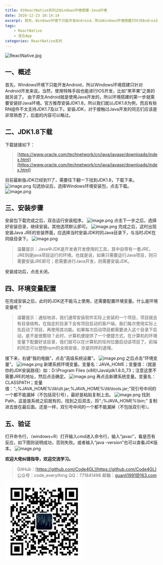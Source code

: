 ```yaml
---
title: 01ReactNative系列之Windows环境搭建-Java环境
date: 2020-12-23 10:14:14
excerpt: 首先，Windows环境下只能开发Android，所以Windows环境搭建只针对Android开发来说。当然，使用特殊手段也能进行IOS开发，比如“黑苹果”之类的就另说了。
tags:
    - ReactNative
    - 混合App
categories: ReactNative系列
---
```


![ReactNative.jpg](https://upload-images.jianshu.io/upload_images/18236822-e9d8ac4cb99f3b3f.jpg?imageMogr2/auto-orient/strip%7CimageView2/2/w/1240)

## 一、概述

首先，Windows环境下只能开发Android，所以Windows环境搭建只针对Android开发来说。当然，使用特殊手段也能进行IOS开发，比如“黑苹果”之类的就另说了。
由于原生Android就是使用Java开发的，所以环境搭建的第一步就需要安装好Java环境。官方推荐安装JDK1.8，所以我们就以JDK1.8为例，而且有些RN组件不太支持JDK1.7及以下。安装JDK，对于接触过Java开发的同志们应该是非常熟悉了，后面的内容可以略过。

## 二、JDK1.8下载

下载链接如下：
>[https://www.oracle.com/technetwork/cn/java/javase/downloads/index.html](https://www.oracle.com/technetwork/cn/java/javase/downloads/index.html)

目前最新版JDK已经到11了，需要往下翻一下找到JDK1.8，下载下来。
![image.png](https://upload-images.jianshu.io/upload_images/18236822-510c1d7eda518543.png?imageMogr2/auto-orient/strip%7CimageView2/2/w/1240)
勾选协议后，选择Windows环境安装包，点击下载。
![image.png](https://upload-images.jianshu.io/upload_images/18236822-e1ced73a5eba24d0.png?imageMogr2/auto-orient/strip%7CimageView2/2/w/1240)

## 三、安装步骤

安装包下载完成之后，双击运行安装程序。
![image.png](https://upload-images.jianshu.io/upload_images/18236822-7efa63376538cc2c.png?imageMogr2/auto-orient/strip%7CimageView2/2/w/1240)
点击下一步之后，选择好安装目录，继续安装。其他选项默认即可。
![image.png](https://upload-images.jianshu.io/upload_images/18236822-c54ffe5b422aaa81.png?imageMogr2/auto-orient/strip%7CimageView2/2/w/1240)
完成之后，这时出现安装Java JRE的安装界面，应选择当时安装JDK时的Java目录下，与当时JDK在同级目录下。
![image.png](https://upload-images.jianshu.io/upload_images/18236822-946e51df8361de2a.png?imageMogr2/auto-orient/strip%7CimageView2/2/w/1240)
>温馨提示：Java中JDK是开发者开发使用的工具，其中自带有一套JRE，JRE则是java项目运行的环境。也就是说，如果只需要运行Java项目，则只需要安装JRE即可；若需要进行Java开发，则需要安装JDK。

安装成功后，点击关闭。

## 四、环境变量配置

在完成安装之后，此时的JDK还不能马上使用，还需要配置环境变量。什么是环境变量呢？
>温馨提示：通俗地讲，我们通常安装软件实际上安装的一个项目，项目就会有目录结构，在指定的目录下会有项目启动的客户端，我们每次使用实际上先启动了项目，再使用其功能。如果每次启动项目都需要进入这个目录下启动，是不是很繁琐？此时，计算机便提供了一个便捷方式，在计算机的环境变量下配置好该目录，我们就可以在计算机的任何位置启动该项目了。前端的同志可以想想npm的全局安装，亦是同样的道理。

接下来，右键“我的电脑”，点击“高级系统设置”。
![image.png](https://upload-images.jianshu.io/upload_images/18236822-ae16e014afa3b8ed.png?imageMogr2/auto-orient/strip%7CimageView2/2/w/1240)
之后点击“环境变量”。
![image.png](https://upload-images.jianshu.io/upload_images/18236822-5d0ab4af70de8d8b.png?imageMogr2/auto-orient/strip%7CimageView2/2/w/1240)
新建系统环境变量。变量名：JAVA_HOME；变量值：（就是你的JDK安装路径）如：D:\Program Files (x86)\Java\jdk1.8.0_73；注意这里不需要JRE的地址，然后点击确定。
![image.png](https://upload-images.jianshu.io/upload_images/18236822-27e7cefb956aa236.png?imageMogr2/auto-orient/strip%7CimageView2/2/w/1240)
再点击新建系统变量。变量名：CLASSPATH；变量值：“.;%JAVA_HOME%\lib\dt.jar;%JAVA_HOME%\lib\tools.jar;”双引号中间的一个都不能漏掉（不包括双引号），最好是粘贴复制上去。
![image.png](https://upload-images.jianshu.io/upload_images/18236822-2f60e7954554fe51.png?imageMogr2/auto-orient/strip%7CimageView2/2/w/1240)
找到Path，这是是系统之前就有的，找到之后双击，将“.;%JAVA_HOME%\bin;” 复制进去放在最后面。还是一样，双引号中间的一个都不能漏掉（不包括双引号）。

## 五、验证

打开命令行，（windows+R）打开输入cmd进入命令行，输入“javac”，看是否有反应，如下图则说明成功，否则失败。或者输入“java -version”也可以查看JDK版本。
![image.png](https://upload-images.jianshu.io/upload_images/18236822-ea63892628269b7c.png?imageMogr2/auto-orient/strip%7CimageView2/2/w/1240)

**欢迎大佬纠错指导，欢迎交流学习。**

>GitHub：[https://github.com/Code4GL](https://github.com/Code4GL)
公众号：code_everything
QQ：771841496
邮箱：guanli1991@163.com

![code_everything](/images/code_everything.jpg)
